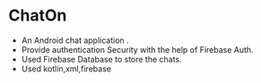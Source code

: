 # ChatOn
* An Android chat application .
* Provide authentication Security with the help of Firebase Auth.
* Used Firebase Database to store the chats.
* Used kotlin,xml,firebase
